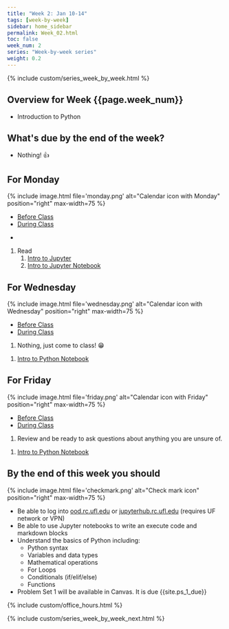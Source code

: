 ```yaml
---
title: "Week 2: Jan 10-14"
tags: [week-by-week]
sidebar: home_sidebar
permalink: Week_02.html
toc: false
week_num: 2
series: "Week-by-week series"
weight: 0.2
---
```


{% include custom/series_week_by_week.html %}

## Overview for Week {{page.week_num}}

* Introduction to Python


## What's due by the end of the week?

* Nothing! 👍

## For Monday

{% include image.html file='monday.png' alt="Calendar icon with Monday" position="right" max-width=75 %}

<ul id="MondayTabs" class="nav nav-tabs">
    <li class="active"><a href="#MonBefore" data-toggle="tab">Before Class</a></li>
    <li><a href="#MonDuring" data-toggle="tab">During Class</a></li>
</ul>
<div class="tab-content">
  <div role="tabpanel" class="tab-pane active" id="MonBefore">
    <ul>
      <li></li>
    </ul>
  </div>
  <div role="tabpanel" class="tab-pane" id="MonDuring">
    <ol>
    <li> Read  <a href="https://jakevdp.github.io/PythonDataScienceHandbook/01.00-ipython-beyond-normal-python.html'>PDSH Chapter 1: IPython: Beyond Normal Python</a></li>
      </ol>
    </div>
    <div role="tabpanel" class="tab-pane" id="FriDuring">
      <ol>
        <li><a href="jupyter_intro.html">Intro to Jupyter</a></li>
        <li><a href="hhttps://github.com/AIBiology/Jupyter_Content/blob/main/01_Intro_to_Jupyter.ipynb">Intro to Jupyter Notebook</a></li>
    </ol>
  </div>
</div>

## For Wednesday

{% include image.html file='wednesday.png' alt="Calendar icon with Wednesday" position="right" max-width=75 %}

<ul id="WednesdayTabs" class="nav nav-tabs">
    <li class="active"><a href="#WedBefore" data-toggle="tab">Before Class</a></li>
    <li><a href="#WedDuring" data-toggle="tab">During Class</a></li>
</ul>
<div class="tab-content">
    <div role="tabpanel" class="tab-pane active" id="WedBefore">
    <ol>
      <li>Nothing, just come to class! 😁</li>
    </ol>
  </div>
  <div role="tabpanel" class="tab-pane" id="WedDuring">
    <ol>
      <li><a href="https://github.com/AIBiology/Jupyter_Content/blob/main/02_Intro_to_Python_Student.ipynb">Intro to Python Notebook</a></li>
    </ol>
  </div>
</div>

## For Friday

{% include image.html file='friday.png' alt="Calendar icon with Friday" position="right" max-width=75 %}

<ul id="FridayTabs" class="nav nav-tabs">
    <li class="active"><a href="#FriBefore" data-toggle="tab">Before Class</a></li>
    <li><a href="#FriDuring" data-toggle="tab">During Class</a></li>
</ul>
<div class="tab-content">
    <div role="tabpanel" class="tab-pane active" id="FriBefore">
      <ol>
        <li>Review and be ready to ask questions about anything you are unsure of.</li>
      </ol>
    </div>
    <div role="tabpanel" class="tab-pane" id="FriDuring">
      <ol>
        <li><a href="https://github.com/AIBiology/Jupyter_Content/blob/main/02_Intro_to_Python_Student.ipynb">Intro to Python Notebook</a></li>
      </ol>
    </div>
</div>

## By the end of this week you should

{% include image.html file='checkmark.png' alt="Check mark icon" position="right" max-width=75 %}

* Be able to log into [ood.rc.ufl.edu](https://ood.rc.ufl.edu) or [jupyterhub.rc.ufl.edu](https://jupyterhub.rc.ufl.edu) (requires UF network or VPN)
* Be able to use Jupyter notebooks to write an execute code and markdown blocks
* Understand the basics of Python including:
  * Python syntax
  * Variables and data types
  * Mathematical operations
  * For Loops
  * Conditionals (if/elif/else)
  * Functions
* Problem Set 1 will be available in Canvas. It is due {{site.ps_1_due}}

{% include custom/office_hours.html %}

{% include custom/series_week_by_week_next.html %}